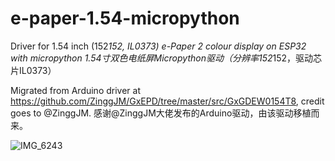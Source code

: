 # e-paper-1.54-micropython
Driver for 1.54 inch (152*152, IL0373) e-Paper 2 colour display on ESP32 with micropython
1.54寸双色电纸屏Micropython驱动（分辨率152*152，驱动芯片IL0373）

Migrated from Arduino driver at https://github.com/ZinggJM/GxEPD/tree/master/src/GxGDEW0154T8, credit goes to @ZinggJM.
感谢@ZinggJM大佬发布的Arduino驱动，由该驱动移植而来。


![IMG_6243](https://github.com/user-attachments/assets/a4fb1e1d-dcdd-49d1-b037-9920e5d48f90)
